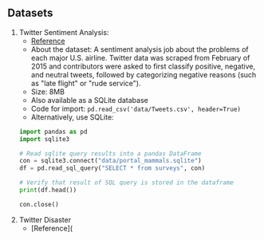 ## Datasets

1. Twitter Sentiment Analysis:
	- [Reference](https://www.kaggle.com/crowdflower/twitter-airline-sentiment)
	- About the dataset: A sentiment analysis job about the problems of each major U.S. airline. Twitter data was scraped from February of 2015 and contributors were asked to first classify positive, negative, and neutral tweets, followed by categorizing negative reasons (such as "late flight" or "rude service").
	- Size: 8MB
	- Also available as a SQLite database
	- Code for import: `pd.read_csv('data/Tweets.csv', header=True)`
	- Alternatively, use SQLite:
	```python
	import pandas as pd
	import sqlite3

	# Read sqlite query results into a pandas DataFrame
	con = sqlite3.connect("data/portal_mammals.sqlite")
	df = pd.read_sql_query("SELECT * from surveys", con)

	# Verify that result of SQL query is stored in the dataframe
	print(df.head())

	con.close()
	```
2. Twitter Disaster
	- [Reference](
